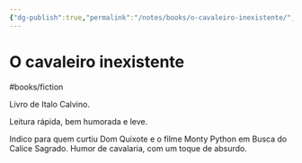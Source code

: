 ```yaml
---
{"dg-publish":true,"permalink":"/notes/books/o-cavaleiro-inexistente/","tags":["books"]}
---
```



# O cavaleiro inexistente

#books/fiction 

Livro de Italo Calvino.

Leitura rápida, bem humorada e leve.

Indico para quem curtiu Dom Quixote e o filme Monty Python em Busca do Calice Sagrado. Humor de cavalaria, com um toque de absurdo.
